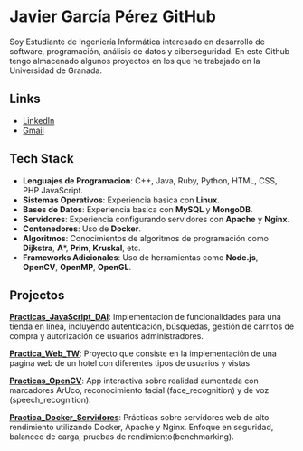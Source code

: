 # Javier García Pérez GitHub

Soy Estudiante de Ingeniería Informática interesado en desarrollo de software, programación, análisis de datos y ciberseguridad. En este Github tengo almacenado algunos proyectos en los que he trabajado en la Universidad de Granada.

## Links

- [LinkedIn](https://www.linkedin.com/in/javiergarciaperez-jgp)
- [Gmail](mailto:javiergp@correo.ugr.es)


## Tech Stack

- **Lenguajes de Programacion**: C++, Java, Ruby, Python, HTML, CSS, PHP JavaScript.
- **Sistemas Operativos**: Experiencia basica con **Linux**.
- **Bases de Datos**: Experiencia basica con **MySQL** y **MongoDB**.
- **Servidores**: Experiencia configurando servidores con **Apache** y **Nginx**.
- **Contenedores**: Uso de **Docker**.
- **Algoritmos**: Conocimientos de algoritmos de programación como **Dijkstra**, **A***, **Prim**, **Kruskal**, etc.
- **Frameworks Adicionales**: Uso de herramientas como **Node.js**, **OpenCV**, **OpenMP**, **OpenGL**.



## Projectos

**[Practicas_JavaScript_DAI](https://github.com/jav1ergp/DAI)**: Implementación de funcionalidades para una tienda en línea, incluyendo autenticación, búsquedas, gestión de carritos de compra y autorización de usuarios administradores.

**[Practica_Web_TW](https://github.com/jav1ergp/TW_Proyecto)**: Proyecto que consiste en la implementación de una pagina web de un hotel con diferentes tipos de usuarios y vistas

**[Practicas_OpenCV](https://github.com/jav1ergp/ArtView)**: App interactiva sobre realidad aumentada con marcadores ArUco, reconocimiento facial (face_recognition) y de voz (speech_recognition).

**[Practica_Docker_Servidores](https://github.com/jav1ergp/SWAP)**: Prácticas sobre servidores web de alto rendimiento utilizando Docker, Apache y Nginx. Enfoque en seguridad, balanceo de carga, pruebas de rendimiento(benchmarking).
